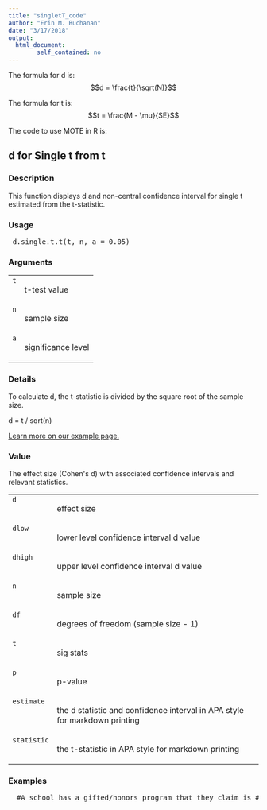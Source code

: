 ```yaml
---
title: "singletT_code"
author: "Erin M. Buchanan"
date: "3/17/2018"
output: 
  html_document:
        self_contained: no
---
```

 
The formula for d is: $$d = \frac{t}{\sqrt(N)}$$
 
The formula for t is: $$t = \frac{M - \mu}{SE}$$
 
The code to use MOTE in R is: 
 

 
<h2>d for Single t from t</h2>  <h3>Description</h3>  <p>This function displays d and non-central confidence interval for single t estimated from the t-statistic. </p>   <h3>Usage</h3>  <pre> d.single.t.t(t, n, a = 0.05) </pre>   <h3>Arguments</h3>  <table summary="R argblock"> <tr valign="top"><td><code>t</code></td> <td> <p>t-test value</p> </td></tr> <tr valign="top"><td><code>n</code></td> <td> <p>sample size</p> </td></tr> <tr valign="top"><td><code>a</code></td> <td> <p>significance level</p> </td></tr> </table>   <h3>Details</h3>  <p>To calculate d, the t-statistic is divided by the square root of the sample size. </p> <p>d = t / sqrt(n) </p> <p><a href="https://www.aggieerin.com/shiny-server/tests/singlett.html">Learn more on our example page.</a> </p>   <h3>Value</h3>  <p>The effect size (Cohen's d) with associated confidence intervals and relevant statistics. </p> <table summary="R valueblock"> <tr valign="top"><td><code>d</code></td> <td> <p>effect size</p> </td></tr> <tr valign="top"><td><code>dlow</code></td> <td> <p>lower level confidence interval d value</p> </td></tr> <tr valign="top"><td><code>dhigh</code></td> <td> <p>upper level confidence interval d value</p> </td></tr> <tr valign="top"><td><code>n</code></td> <td> <p>sample size</p> </td></tr> <tr valign="top"><td><code>df</code></td> <td> <p>degrees of freedom (sample size - 1)</p> </td></tr> <tr valign="top"><td><code>t</code></td> <td> <p>sig stats</p> </td></tr> <tr valign="top"><td><code>p</code></td> <td> <p>p-value</p> </td></tr> <tr valign="top"><td><code>estimate</code></td> <td> <p>the d statistic and confidence interval in APA style for markdown printing</p> </td></tr> <tr valign="top"><td><code>statistic</code></td> <td> <p>the t-statistic in APA style for markdown printing</p> </td></tr> </table>   <h3>Examples</h3>  <pre>  #A school has a gifted/honors program that they claim is #significantly better than others in the country. The gifted/honors #students in this school scored an average of 1370 on the SAT, #with a standard deviation of 112.7, while the national average #for gifted programs is a SAT score of 1080.      gift = t.test(singt_data, mu = 1080, alternative = "two.sided")  #According to a single-sample t-test, the scores of the students #from the program were significantly higher than the national #average, t(14) = 9.97, p &lt; .001.  #You can type in the numbers directly as shown below, or refer #to your dataset within the function.      d.single.t.t(t = 9.968, n = 15, a = .05)      d.single.t.t(9.968, 15, .05)      d.single.t.t(gift$statistic, length(singt_data$SATscore), .05) </pre>   </body></html> 
